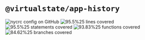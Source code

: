 # `@virtualstate/app-history`

[//]: # (badges)

![nycrc config on GitHub](https://img.shields.io/nycrc/virtualstate/app-history) ![95.5%25 lines covered](https://img.shields.io/badge/lines-95.5%25-brightgreen) ![95.5%25 statements covered](https://img.shields.io/badge/statements-95.5%25-brightgreen) ![93.83%25 functions covered](https://img.shields.io/badge/functions-93.83%25-brightgreen) ![84.62%25 branches covered](https://img.shields.io/badge/branches-84.62%25-brightgreen)

[//]: # (badges)